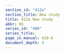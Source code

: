 ```yaml
---
section_id: "412a"
section_title: New study
title: 412a New study
abbr: NS
series_id: "400"
series_title: 
page_in_manual: 410-8
document_depth: 4
---
```

